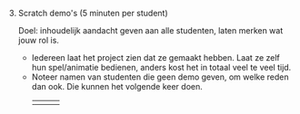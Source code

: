 3.  Scratch demo's (5 minuten per student)

    Doel: inhoudelijk aandacht geven aan alle studenten, laten merken wat jouw rol is.

    - Iedereen laat het project zien dat ze gemaakt hebben. Laat ze zelf hun spel/animatie bedienen, anders kost het in totaal veel te veel tijd.
    - Noteer namen van studenten die geen demo geven, om welke reden dan ook. Die kunnen het volgende keer doen.
        <table>
            <tbody>
                <tr><td></td><td></td><td></td></tr>
            </tbody>
        </table>
